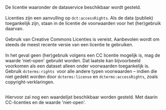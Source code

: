 De licentie waaronder de dataservice beschikbaar wordt gesteld.
<br/>
<br/>
Licenties zijn een aanvulling op <code>dct:accessRights</code>. Als de data (publiek) toegankelijk zijn, staan in de licentie de voorwaarden voor het (her)gebruik daarvan.
<br/>
<br/>
Gebruik van Creative Commons Licenties is vereist. Aanbevolen wordt om steeds de meest recente versie van een licentie te gebruiken.
<br/>
<br/>
In het geval geen (her)gebruik volgens een CC licentie mogelijk is, mag de waarde ‘niet-open' gebruikt worden. Dat laatste kan bijvoorbeeld voorkomen als een dataset alleen onder voorwaarden toegankelijk is.
Gebruik <code>dcterms:rights </code>voor alle andere typen voorwaarden – indien die niet gedekt worden door <code>dcterms:license</code> en <code>dcterms:accessRights</code>, zoals copyright-verklaringen.
<br/>
<br/>
<aside class='note'><p class='space-after' id='accessURL-1'>Hiervoor zal nog een waardelijst beschikbaar worden gesteld. Met daarin CC-licenties en de waarde 'niet-open'.<aside>
